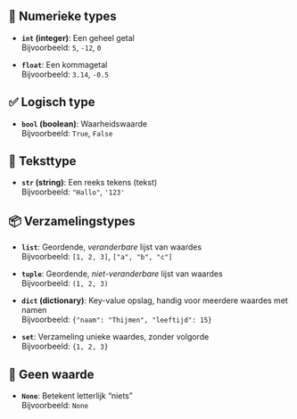 
## 🔢 Numerieke types
- **`int` (integer)**: Een geheel getal  
  Bijvoorbeeld: `5`, `-12`, `0`

- **`float`**: Een kommagetal  
  Bijvoorbeeld: `3.14`, `-0.5`

## ✅ Logisch type
- **`bool` (boolean)**: Waarheidswaarde  
  Bijvoorbeeld: `True`, `False`

## 📝 Teksttype
- **`str` (string)**: Een reeks tekens (tekst)  
  Bijvoorbeeld: `"Hallo"`, `'123'`

## 📦 Verzamelingstypes
- **`list`**: Geordende, *veranderbare* lijst van waardes  
  Bijvoorbeeld: `[1, 2, 3]`, `["a", "b", "c"]`

- **`tuple`**: Geordende, *niet-veranderbare* lijst van waardes  
  Bijvoorbeeld: `(1, 2, 3)`

- **`dict` (dictionary)**: Key-value opslag, handig voor meerdere waardes met namen  
  Bijvoorbeeld: `{"naam": "Thijmen", "leeftijd": 15}`

- **`set`**: Verzameling unieke waardes, zonder volgorde  
  Bijvoorbeeld: `{1, 2, 3}`

## 🚫 Geen waarde
- **`None`**: Betekent letterlijk “niets”  
  Bijvoorbeeld: `None`
